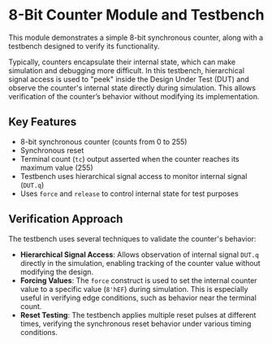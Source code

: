 # 8-Bit Counter Module and Testbench

This module demonstrates a simple 8-bit synchronous counter, along with a testbench designed to verify its functionality.

Typically, counters encapsulate their internal state, which can make simulation and debugging more difficult. In this testbench, hierarchical signal access is used to "peek" inside the Design Under Test (DUT) and observe the counter's internal state directly during simulation. This allows verification of the counter’s behavior without modifying its implementation.

## Key Features
- 8-bit synchronous counter (counts from 0 to 255)
- Synchronous reset
- Terminal count (`tc`) output asserted when the counter reaches its maximum value (255)
- Testbench uses hierarchical signal access to monitor internal signal (`DUT.q`)
- Uses `force` and `release` to control internal state for test purposes

## Verification Approach
The testbench uses several techniques to validate the counter's behavior:
- **Hierarchical Signal Access**: Allows observation of internal signal `DUT.q` directly in the simulation, enabling tracking of the counter value without modifying the design.
- **Forcing Values**: The `force` construct is used to set the internal counter value to a specific value (`8'hEF`) during simulation. This is especially useful in verifying edge conditions, such as behavior near the terminal count.
- **Reset Testing**: The testbench applies multiple reset pulses at different times, verifying the synchronous reset behavior under various timing conditions.
